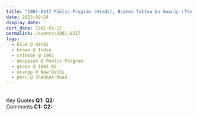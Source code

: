 ```yaml
---
title: "1981-0217 Public Program (Hindi), Brahma Tattwa ka Swarūp (The Form of the Brahma Principle), Shankar Road, New Delhi, India"
date: 2023-09-24
display_date: 
sort_date: 1981-02-17
permalink: /events/1981-0217
tags:
  - blue @ Hindi
  - brown @ India
  - crimson @ 1981
  - deeppink @ Public Program
  - green @ 1981-02
  - orange @ New Delhi
  - peru @ Shankar Road
---
```


<br>

<wave-list>
  <list-title color="DarkSeaGreen" width="55">Key Quotes</list-title>
  <list-item color="BlanchedAlmond" width="280"><b>Q1:</b> <i></i></list-item>
  <list-item color="Lavender" width="280"><b>Q2:</b> <i></i></list-item>
</wave-list>

<br>

<wave-list>
  <list-title color="DarkSeaGreen" width="55">Comments</list-title>
  <list-item color="BlanchedAlmond" width="280"><b>C1:</b> <i></i></list-item>
  <list-item color="Lavender" width="280"><b>C2:</b> <i></i></list-item>
</wave-list>